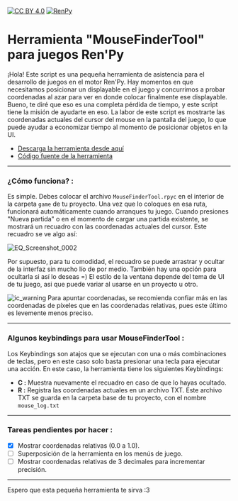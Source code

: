 [cc-by]: http://creativecommons.org/licenses/by/4.0/
[renpy]: https://renpy.org/

[cc-by-shield]: https://img.shields.io/badge/Licencia-CC--BY%204.0-brightgreen
[renpy-shield]: https://img.shields.io/badge/Software-Ren'Py-red

[![CC BY 4.0][cc-by-shield]][cc-by] [![RenPy][renpy-shield]][renpy]

# Herramienta "MouseFinderTool" para juegos Ren'Py

¡Hola! Este script es una pequeña herramienta de asistencia para el desarrollo de juegos en el motor Ren'Py.
Hay momentos en que necesitamos posicionar un displayable en el juego y concurrimos a probar coordenadas al azar para ver en donde colocar finalmente ese displayable. Bueno, te diré que eso es una completa pérdida de tiempo, y este script tiene la misión de ayudarte en eso.
La labor de este script es mostrarte las coordenadas actuales del cursor del mouse en la pantalla del juego, lo que puede ayudar a economizar tiempo al momento de posicionar objetos en la UI.

* [Descarga la herramienta desde aquí](https://github.com/CharlieFuu69/Codigos_RenPy/blob/master/MouseFinderTool/MouseFinderTool.rpyc)
* [Código fuente de la herramienta](https://github.com/CharlieFuu69/Codigos_RenPy/blob/master/MouseFinderTool/MouseFinderTool.rpy)

---

### ¿Cómo funciona? :

Es simple. Debes colocar el archivo `MouseFinderTool.rpyc` en el interior de la carpeta `game` de tu proyecto. Una vez que lo coloques en esa ruta, funcionará automáticamente cuando arranques tu juego.
Cuando presiones "Nueva partida" o en el momento de cargar una partida existente, se mostrará un recuadro con las coordenadas actuales del cursor. Este recuadro se ve algo así:

![EQ_Screenshot_0002](https://user-images.githubusercontent.com/77955772/155878496-bcdfc0b8-6b7f-450e-bcd2-4b4cfefc6d33.png)

Por supuesto, para tu comodidad, el recuadro se puede arrastrar y ocultar de la interfaz sin mucho lío de por medio. También hay una opción para ocultarla si así lo deseas =)
El estilo de la ventana depende del tema de UI de tu juego, asi que puede variar al usarse en un proyecto u otro.

![ic_warning](https://user-images.githubusercontent.com/77955772/143798585-2a612721-a193-4ec0-af5f-811c6bef6c4c.png) Para apuntar coordenadas, se recomienda confiar más en las coordenadas de píxeles que en las coordenadas relativas, pues este último es levemente menos preciso.

---

### Algunos keybindings para usar MouseFinderTool :

Los Keybindings son atajos que se ejecutan con una o más combinaciones de teclas, pero en este caso solo basta presionar una tecla para ejecutar una acción. En este caso, la herramienta tiene los siguientes Keybindings:

* __C :__ Muestra nuevamente el recuadro en caso de que lo hayas ocultado.
* __R :__ Registra las coordenadas actuales en un archivo TXT. Este archivo TXT se guarda en la carpeta base de tu proyecto, con el nombre `mouse_log.txt`


---

### Tareas pendientes por hacer :

- [x] Mostrar coordenadas relativas (0.0 a 1.0).
- [ ] Superposición de la herramienta en los menús de juego.
- [ ] Mostrar coordenadas relativas de 3 decimales para incrementar precisión.

---

Espero que esta pequeña herramienta te sirva :3

